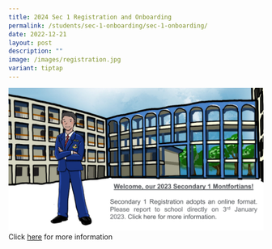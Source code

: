 ```yaml
---
title: 2024 Sec 1 Registration and Onboarding
permalink: /students/sec-1-onboarding/sec-1-onboarding/
date: 2022-12-21
layout: post
description: ""
image: /images/registration.jpg
variant: tiptap
---
```

![](/images/registration.jpg)
Click [here](/students/sec-1-onboarding/sec-1-onboarding/) for more information